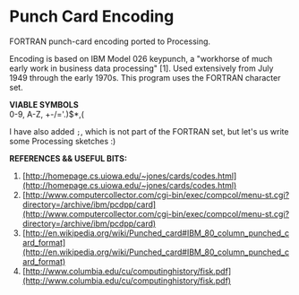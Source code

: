 # Punch Card Encoding
FORTRAN punch-card encoding ported to Processing.

Encoding is based on IBM Model 026 keypunch, a "workhorse of much early work in business data processing" [1]. Used extensively from July 1949 through the early 1970s. This program uses the FORTRAN character set.

**VIABLE SYMBOLS**  
    0-9, A-Z, +-/='.)$*,(  

I have also added `;`, which is not part of the FORTRAN set, but let's us write some Processing sketches :)
 
**REFERENCES && USEFUL BITS:**  
1. [http://homepage.cs.uiowa.edu/~jones/cards/codes.html](http://homepage.cs.uiowa.edu/~jones/cards/codes.html)  
2. [http://www.computercollector.com/cgi-bin/exec/compcol/menu-st.cgi?directory=/archive/ibm/pcdpp/card](http://www.computercollector.com/cgi-bin/exec/compcol/menu-st.cgi?directory=/archive/ibm/pcdpp/card)  
3. [http://en.wikipedia.org/wiki/Punched_card#IBM_80_column_punched_card_format](http://en.wikipedia.org/wiki/Punched_card#IBM_80_column_punched_card_format)  
4. [http://www.columbia.edu/cu/computinghistory/fisk.pdf](http://www.columbia.edu/cu/computinghistory/fisk.pdf)  
